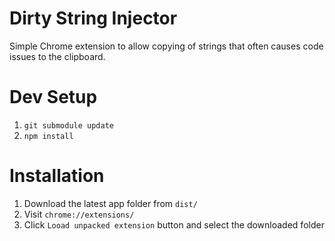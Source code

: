 # Dirty String Injector

Simple Chrome extension to allow copying of strings that often causes code issues to the clipboard.

# Dev Setup
1. `git submodule update`
1. `npm install`

# Installation
1. Download the latest app folder from `dist/`
1. Visit `chrome://extensions/`
1. Click `Looad unpacked extension` button and select the downloaded folder